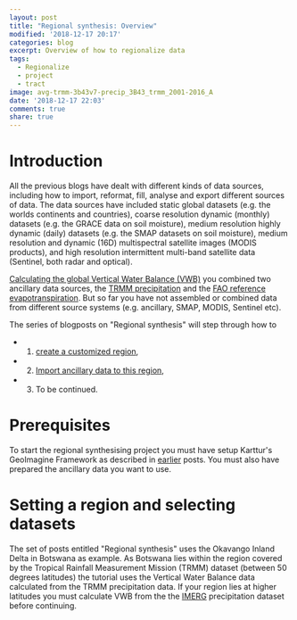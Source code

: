 ```yaml
---
layout: post
title: "Regional synthesis: Overview"
modified: '2018-12-17 20:17'
categories: blog
excerpt: Overview of how to regionalize data
tags:
  - Regionalize
  - project
  - tract
image: avg-trmm-3b43v7-precip_3B43_trmm_2001-2016_A
date: '2018-12-17 22:03'
comments: true
share: true
---
```

<script src="https://karttur.github.io/common/assets/js/karttur/togglediv.js"></script>

# Introduction

All the previous blogs have dealt with different kinds of data sources, including how to import, reformat, fill, analyse and export different sources of data. The data sources have included static global datasets (e.g. the worlds continents and countries), coarse resolution dynamic (monthly) datasets (e.g. the GRACE data on soil moisture), medium resolution highly dynamic (daily) datasets (e.g. the SMAP datasets on soil moisture), medium resolution and dynamic (16D) multispectral satellite images (MODIS products), and high resolution intermittent multi-band satellite data (Sentinel, both radar and optical).

[Calculating the global Vertical Water Balance (VWB)](../blog-VWB/) you combined two ancillary data sources, the [TRMM precipitation](../blog-TRMM/) and the [FAO reference evapotranspiration](../blog/FAO-refevap). But so far you have not assembled or combined data from different source systems (e.g. ancillary, SMAP, MODIS, Sentinel etc).  

The series of blogposts on "Regional synthesis" will step through how to
- 1) [create a customized region](../blog-RegionalizeOka-1),
- 2) [Import ancillary data to this region](../blog-RegionalizeOka-1),
- 3) To be continued.

# Prerequisites

To start the regional synthesising project you must have setup Karttur's GeoImagine Framework as described in [earlier](../blog-import-project-eclipse/) posts. You must also have prepared the ancillary data you want to use.

# Setting a region and selecting datasets

The set of posts entitled "Regional synthesis" uses the Okavango Inland Delta in Botswana as example. As Botswana lies within the region covered by the Tropical Rainfall Measurement Mission (TRMM) dataset (between 50 degrees latitudes) the tutorial uses the Vertical Water Balance data calculated from the TRMM precipitation data.  If your region lies at higher latitudes you must calculate VWB from the the [IMERG](../blog-IMERG/) precipitation dataset before continuing.

